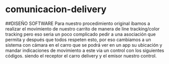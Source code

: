 # comunicacion-delivery
##DISEÑO SOFTWARE
Para nuestro procedimiento original íbamos a realizar el movimiento de nuestro carrito de manera de line 
tracking/color tracking pero eso seria un poco complicado pedir a una asociación que permita y 
después que todos respeten esto, por eso cambiamos a un sistema con cámara en el carro que se podrá ver
en un app su ubicación y mandar indicaciones de movimiento a este via un control con los siguientes códigos.
siendo el receptor el carro delivery y el emisor nuestro control.
